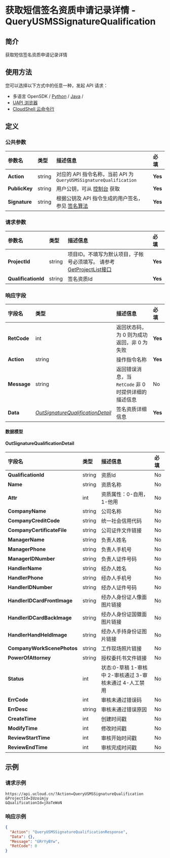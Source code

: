# 获取短信签名资质申请记录详情 - QueryUSMSSignatureQualification

## 简介

获取短信签名资质申请记录详情






## 使用方法

您可以选择以下方式中的任意一种，发起 API 请求：
- 多语言 OpenSDK / [Python](https://github.com/ucloud/ucloud-sdk-python3) / [Java](https://github.com/ucloud/ucloud-sdk-java) /
- [UAPI 浏览器](https://console.ucloud.cn/uapi/detail?id=QueryUSMSSignatureQualification)
- [CloudShell 云命令行](https://shell.ucloud.cn/)


## 定义

### 公共参数

| 参数名 | 类型 | 描述信息 | 必填 |
|:---|:---|:---|:---|
| **Action**     | string  | 对应的 API 指令名称，当前 API 为 `QueryUSMSSignatureQualification`                        | **Yes** |
| **PublicKey**  | string  | 用户公钥，可从 [控制台](https://console.ucloud.cn/uapi/apikey) 获取                                             | **Yes** |
| **Signature**  | string  | 根据公钥及 API 指令生成的用户签名，参见 [签名算法](api/summary/signature.md)  | **Yes** |

### 请求参数

| 参数名 | 类型 | 描述信息 | 必填 |
|:---|:---|:---|:---|
| **ProjectId** | string | 项目ID。不填写为默认项目，子帐号必须填写。 请参考[GetProjectList接口](https://docs.ucloud.cn/api/summary/get_project_list) |**Yes**|
| **QualificationId** | string | 签名资质Id |**Yes**|

### 响应字段

| 字段名 | 类型 | 描述信息 | 必填 |
|:---|:---|:---|:---|
| **RetCode** | int | 返回状态码，为 0 则为成功返回，非 0 为失败 |**Yes**|
| **Action** | string | 操作指令名称 |**Yes**|
| **Message** | string | 返回错误消息，当 `RetCode` 非 0 时提供详细的描述信息 |No|
| **Data** | [*OutSignatureQualificationDetail*](#OutSignatureQualificationDetail) | 签名资质详细信息 |**Yes**|

#### 数据模型


#### OutSignatureQualificationDetail

| 字段名 | 类型 | 描述信息 | 必填 |
|:---|:---|:---|:---|
| **QualificationId** | string | 资质Id |No|
| **Name** | string | 资质名称 |No|
| **Attr** | int | 资质属性：0-自用，1-他用 |No|
| **CompanyName** | string | 公司名称 |No|
| **CompanyCreditCode** | string | 统一社会信用代码 |No|
| **CompanyCertificateFile** | string | 公司证件文件链接 |No|
| **ManagerName** | string | 负责人姓名 |No|
| **ManagerPhone** | string | 负责人手机号 |No|
| **ManagerIDNumber** | string | 负责人证件号码 |No|
| **HandlerName** | string | 经办人姓名 |No|
| **HandlerPhone** | string | 经办人手机号 |No|
| **HandlerIDNumber** | string | 经办人证件号码 |No|
| **HandlerIDCardFrontImage** | string | 经办人身份证人像面图片链接 |No|
| **HandlerIDCardBackImage** | string | 经办人身份证国徽面图片链接 |No|
| **HandlerHandHeldImage** | string | 经办人手持身份证图片链接 |No|
| **CompanyWorkScenePhotos** | string | 工作现场照片链接 |No|
| **PowerOfAttorney** | string | 授权委托书文件链接 |No|
| **Status** | int | 状态:0-草稿 1-审核中 2-审核通过 3-审核未通过 4-人工禁用 |No|
| **ErrCode** | int | 审核未通过错误码 |No|
| **ErrDesc** | string | 审核未通过错误原因 |No|
| **CreateTime** | int | 创建时间戳 |No|
| **ModifyTime** | int | 修改时间戳 |No|
| **ReviewStartTime** | int | 审核开始时间戳 |No|
| **ReviewEndTime** | int | 审核完成时间戳 |No|

## 示例

### 请求示例
    
```
https://api.ucloud.cn/?Action=QueryUSMSSignatureQualification
&ProjectId=IUzoimjy
&QualificationId=jXoTeWoN
```

### 响应示例
    
```json
{
  "Action": "QueryUSMSSignatureQualificationResponse",
  "Data": {},
  "Message": "GRrYyBYw",
  "RetCode": 0
}
```






